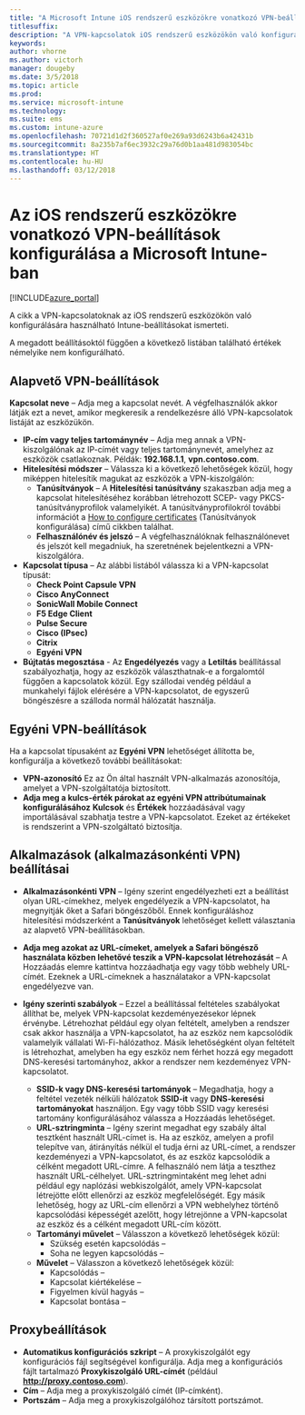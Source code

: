 ```yaml
---
title: "A Microsoft Intune iOS rendszerű eszközökre vonatkozó VPN-beállításai"
titlesuffix: 
description: "A VPN-kapcsolatok iOS rendszerű eszközökön való konfigurálásához használható Intune-beállítások ismertetése."
keywords: 
author: vhorne
ms.author: victorh
manager: dougeby
ms.date: 3/5/2018
ms.topic: article
ms.prod: 
ms.service: microsoft-intune
ms.technology: 
ms.suite: ems
ms.custom: intune-azure
ms.openlocfilehash: 70721d1d2f360527af0e269a93d6243b6a42431b
ms.sourcegitcommit: 8a235b7af6ec3932c29a76d0b1aa481d983054bc
ms.translationtype: HT
ms.contentlocale: hu-HU
ms.lasthandoff: 03/12/2018
---
```

# <a name="configure-vpn-settings-in-microsoft-intune-for-devices-running-ios"></a>Az iOS rendszerű eszközökre vonatkozó VPN-beállítások konfigurálása a Microsoft Intune-ban

[!INCLUDE[azure_portal](./includes/azure_portal.md)]

A cikk a VPN-kapcsolatoknak az iOS rendszerű eszközökön való konfigurálására használható Intune-beállításokat ismerteti.

A megadott beállításoktól függően a következő listában található értékek némelyike nem konfigurálható.

## <a name="base-vpn-settings"></a>Alapvető VPN-beállítások


**Kapcsolat neve** – Adja meg a kapcsolat nevét. A végfelhasználók akkor látják ezt a nevet, amikor megkeresik a rendelkezésre álló VPN-kapcsolatok listáját az eszközükön.
- **IP-cím vagy teljes tartománynév** – Adja meg annak a VPN-kiszolgálónak az IP-címét vagy teljes tartománynevét, amelyhez az eszközök csatlakoznak. Példák: **192.168.1.1**, **vpn.contoso.com**.
- **Hitelesítési módszer** – Válassza ki a következő lehetőségek közül, hogy miképpen hitelesítik magukat az eszközök a VPN-kiszolgálón:
    - **Tanúsítványok** – A **Hitelesítési tanúsítvány** szakaszban adja meg a kapcsolat hitelesítéséhez korábban létrehozott SCEP- vagy PKCS-tanúsítványprofilok valamelyikét. A tanúsítványprofilokról további információt a [How to configure certificates](certificates-configure.md) (Tanúsítványok konfigurálása) című cikkben találhat.
    - **Felhasználónév és jelszó** – A végfelhasználóknak felhasználónevet és jelszót kell megadniuk, ha szeretnének bejelentkezni a VPN-kiszolgálóra.
- **Kapcsolat típusa** – Az alábbi listából válassza ki a VPN-kapcsolat típusát:
    - **Check Point Capsule VPN**
    - **Cisco AnyConnect**
    - **SonicWall Mobile Connect**
    - **F5 Edge Client**
    - **Pulse Secure**
    - **Cisco (IPsec)**
    - **Citrix**
    - **Egyéni VPN**
- **Bújtatás megosztása** - Az **Engedélyezés** vagy a **Letiltás** beállítással szabályozhatja, hogy az eszközök választhatnak-e a forgalomtól függően a kapcsolatok közül. Egy szállodai vendég például a munkahelyi fájlok elérésére a VPN-kapcsolatot, de egyszerű böngészésre a szálloda normál hálózatát használja.


## <a name="custom-vpn-settings"></a>Egyéni VPN-beállítások

Ha a kapcsolat típusaként az **Egyéni VPN** lehetőséget állította be, konfigurálja a következő további beállításokat:

- **VPN-azonosító** Ez az Ön által használt VPN-alkalmazás azonosítója, amelyet a VPN-szolgáltatója biztosított.
- **Adja meg a kulcs-érték párokat az egyéni VPN attribútumainak konfigurálásához** **Kulcsok** és **Értékek** hozzáadásával vagy importálásával szabhatja testre a VPN-kapcsolatot. Ezeket az értékeket is rendszerint a VPN-szolgáltató biztosítja.

## <a name="apps-per-app-vpn-settings"></a>Alkalmazások (alkalmazásonkénti VPN) beállításai

- **Alkalmazásonkénti VPN** – Igény szerint engedélyezheti ezt a beállítást olyan URL-címekhez, melyek engedélyezik a VPN-kapcsolatot, ha megnyitják őket a Safari böngészőből. Ennek konfiguráláshoz hitelesítési módszerként a **Tanúsítványok** lehetőséget kellett választania az alapvető VPN-beállításokban.
- **Adja meg azokat az URL-címeket, amelyek a Safari böngésző használata közben lehetővé teszik a VPN-kapcsolat létrehozását** – A Hozzáadás elemre kattintva hozzáadhatja egy vagy több webhely URL-címét. Ezeknek a URL-címeknek a használatakor a VPN-kapcsolat engedélyezve van.

- **Igény szerinti szabályok** – Ezzel a beállítással feltételes szabályokat állíthat be, melyek VPN-kapcsolat kezdeményezésekor lépnek érvénybe. Létrehozhat például egy olyan feltételt, amelyben a rendszer csak akkor használja a VPN-kapcsolatot, ha az eszköz nem kapcsolódik valamelyik vállalati Wi-Fi-hálózathoz. Másik lehetőségként olyan feltételt is létrehozhat, amelyben ha egy eszköz nem férhet hozzá egy megadott DNS-keresési tartományhoz, akkor a rendszer nem kezdeményez VPN-kapcsolatot.

    - **SSID-k vagy DNS-keresési tartományok** – Megadhatja, hogy a feltétel vezeték nélküli hálózatok **SSID-it** vagy **DNS-keresési tartományokat** használjon. Egy vagy több SSID vagy keresési tartomány konfigurálásához válassza a Hozzáadás lehetőséget.
    - **URL-sztringminta** – Igény szerint megadhat egy szabály által tesztként használt URL-címet is. Ha az eszköz, amelyen a profil telepítve van, átirányítás nélkül el tudja érni az URL-címet, a rendszer kezdeményezi a VPN-kapcsolatot, és az eszköz kapcsolódik a célként megadott URL-címre. A felhasználó nem látja a teszthez használt URL-célhelyet. URL-sztringmintaként meg lehet adni például egy naplózási webkiszolgálót, amely VPN-kapcsolat létrejötte előtt ellenőrzi az eszköz megfelelőségét. Egy másik lehetőség, hogy az URL-cím ellenőrzi a VPN webhelyhez történő kapcsolódási képességét azelőtt, hogy létrejönne a VPN-kapcsolat az eszköz és a célként megadott URL-cím között.
    - **Tartományi művelet** – Válasszon a következő lehetőségek közül:
        - Szükség esetén kapcsolódás – 
        - Soha ne legyen kapcsolódás – 
    - **Művelet** – Válasszon a következő lehetőségek közül:
        - Kapcsolódás – 
        - Kapcsolat kiértékelése – 
        - Figyelmen kívül hagyás – 
        - Kapcsolat bontása – 


## <a name="proxy-settings"></a>Proxybeállítások

- **Automatikus konfigurációs szkript** – A proxykiszolgálót egy konfigurációs fájl segítségével konfigurálja. Adja meg a konfigurációs fájlt tartalmazó **Proxykiszolgáló URL-címét** (például **http://proxy.contoso.com**).
- **Cím** – Adja meg a proxykiszolgáló címét (IP-címként).
- **Portszám** – Adja meg a proxykiszolgálóhoz társított portszámot.
